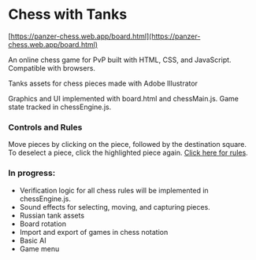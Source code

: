 # Chess with Tanks
[https://panzer-chess.web.app/board.html](https://panzer-chess.web.app/board.html)

An online chess game for PvP built with HTML, CSS, and JavaScript. Compatible with browsers.

Tanks assets for chess pieces made with Adobe Illustrator

Graphics and UI implemented with board.html and chessMain.js. Game state tracked in chessEngine.js. 

### Controls and Rules
Move pieces by clicking on the piece, followed by the destination square.
To deselect a piece, click the highlighted piece again. 
[Click here for rules](https://en.wikipedia.org/wiki/Rules_of_chess).

### In progress:
- Verification logic for all chess rules will be implemented in chessEngine.js.
- Sound effects for selecting, moving, and capturing pieces.
- Russian tank assets
- Board rotation
- Import and export of games in chess notation 
- Basic AI
- Game menu
